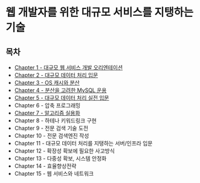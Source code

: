 # 웹 개발자를 위한 대규모 서비스를 지탱하는 기술

## 목차
- [Chapter 1 - 대규모 웹 서비스 개발 오리엔테이션](./contents/chapter01.md)
- [Chapter 2 - 대규모 데이터 처리 입문](./contents/chapter02.md)
- [Chapter 3 - OS 캐시와 분산](./contents/chapter03.md)
- [Chapter 4 - 분산을 고려한 MySQL 운용](./contents/chapter04.md)
- [Chapter 5 - 대규모 데이터 처리 실전 입문](./contents/chapter05.md)
- Chapter 6 - 압축 프로그래밍
- [Chapter 7 - 알고리즘 실용화](./contents/chapter07.md)
- Chapter 8 - 하테나 키워드링크 구현
- Chapter 9 - 전문 검색 기술 도전
- Chapter 10 - 전문 검색엔진 작성
- Chapter 11 - 대규모 데이터 처리를 지탱하는 서버/인프라 입문
- Chapter 12 - 확장성 확보에 필요한 사고방식
- Chapter 13 - 다중성 확보, 시스템 안정화
- Chapter 14 - 효율향상전략
- Chapter 15 - 웹 서비스와 네트워크